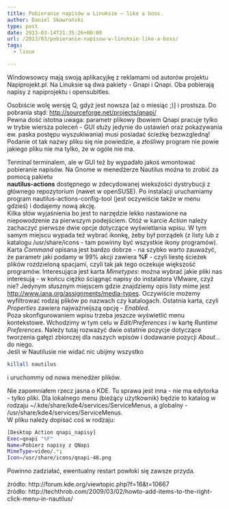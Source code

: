 ```yaml
---
title: Pobieranie napisów w Linuksie – like a boss.
author: Daniel Skowroński
type: post
date: 2013-03-14T21:35:26+00:00
url: /2013/03/pobieranie-napisow-w-linuksie-like-a-boss/
tags:
  - linux

---
```

Windowsowcy mają swoją aplikacyjkę z reklamami od autorów projektu Napiprojekt.pl. Na Linuksie są dwa pakiety - Gnapi i Qnapi. Oba pobierają napisy z napiprojektu i opensubitles.<!--break-->

  
Osobiście wolę wersję Q, gdyż jest nowsza [aż o miesiąc ;)] i prostsza. Do pobrania stąd: http://sourceforge.net/projects/qnapi/  
Pewna dość istotna uwaga: parametr plikowy (bowiem Qnapi pracuje tylko w trybie wiersza poleceń - GUI służy jedynie do ustawień oraz pokazywania ew. paska postępu wyszukiwania) musi posiadać ścieżkę bezwzgledną! Podanie ot tak nazwy pliku się nie powiedzie, a złośliwy program nie powie jakiego pliku nie ma tylko, że w ogóle nie ma. 

Terminal terminalem, ale w GUI też by wypadało jakoś wmontować pobieranie napisów. Na Gnome w menedżerze Nautilus można to zrobić za pomocą pakietu  
**nautilus-actions** dostępnego w zdecydowanej wiekszości dystrybucji z głównego repozytorium (nawet w openSUSE). Po instalacji uruchamiamy program nautilus-actions-config-tool (jest oczywiście także w menu gdzieś) i dodajemy nową akcję.  
Kilka słów wyjaśnienia bo jest to narzędzie lekko nastawione na niepowodzenie za pierwszym podejściem. Otóż w karcie _Action_ należy zachaczyć pierwsze dwie opcje dotyczące wyświetlania wpisu. W tym samym miejscu wypada też wybrać ikonkę, żeby był porządek (z listy lub z katalogu /usr/share/icons - tam powinny być wszystkie ikony programów). Karta _Command_ opisana jest bardzo dobrze - na szybko warto zauważyć, że parametr jaki podamy w 99% akcji zawiera **%F** - czyli liestę ścieżek plików rozdzieloną spacjami, czyli tak jak tego oczekuje większość programów. Interesująca jest karta _Mimetypes_: można wybrać jakie pliki nas interesują - w końcu ciężko ściągnąć napisy do instalatora VMware, czyż nie? Jedynym słusznym miejscem gdzie znajdziemy opis listy mime jest http://www.iana.org/assignments/media-types. Oczywiście możemy wyfiltrować rodzaj plików po nazwach czy katalogach. Ostatnia karta, czyli _Properties_ zawiera najważneijszą opcję - _Enabled_.  
Poza skonfigurowaniem wpisu trzeba jeszcze wyświetlić menu kontekstowe. Wchodzimy w tym celu w _Edit/Preferences_ i w kartę _Runtime Preferences_. Należy tutaj rozważyć dwie ostatnie pozycje dotyczące tworzenia gałęzi zbiorczej dla naszych wpisów i dodawanie pozycji _About..._ do niego.  
Jeśli w Nautilusie nie widać nic ubijmy wszystko

```bash
killall nautilus
```


i uruchommy od nowa menedżer plików.

Nie zapomniałem rzecz jasna o KDE. Tu sprawa jest inna - nie ma edytorka - tylko pliki. Dla lokalnego menu (bieżący użytkownik) będzie to katalog w rodzaju ~/.kde/share/kde4/services/ServiceMenus, a globalny - /usr/share/kde4/services/ServiceMenus.  
W pliku należy dopisać coś w rodzaju:

```bash
[Desktop Action qnapi_napisy]
Exec=qnapi "%F"
Name=Pobierz napisy z QNapi
MimeType=video/.*;
Icon=/usr/share/icons/qnapi-48.png

```


Powinno zadziałać, ewentualny restart powłoki się zawsze przyda.



<div id="zrodlo">
  źródło: http://forum.kde.org/viewtopic.php?f=16&t=10667
</div>

<div id="zrodlo">
  źródło: http://techthrob.com/2009/03/02/howto-add-items-to-the-right-click-menu-in-nautilus/
</div>